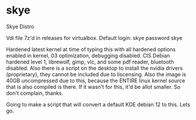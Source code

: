 # skye
Skye Distro

Vdi file 7z'd in releases for virtualbox. Default login: skye password skye

Hardened latest kernel at time of typing this with all hardened options enabled in kernel, 03 optimization, debugging disabled. CIS Debian hardened level 1, librewolf, gimp, vlc, and some pdf reader, bluetooth disabled. Also there is a script on the desktop to install the nvidia drivers (proprietary), they cannot be included due to liscensing. Also the image is 40GB uncompressed due to this, because the ENTIRE linux kernel source that is also compiled is there. If it wasn't for this, it'd be allot smaller. So don't complain, thanks.

Going to make a script that will convert a default KDE debian 12 to this. Lets go.
